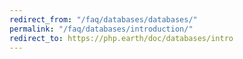 ```yaml
---
redirect_from: "/faq/databases/databases/"
permalink: "/faq/databases/introduction/"
redirect_to: https://php.earth/doc/databases/intro
---
```

